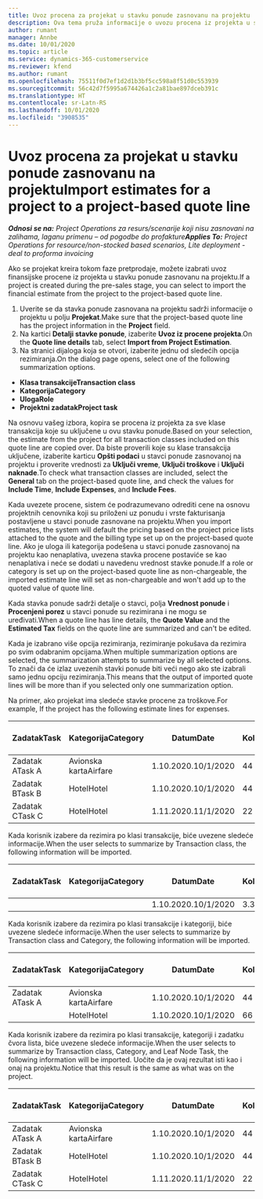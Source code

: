 ```yaml
---
title: Uvoz procena za projekat u stavku ponude zasnovanu na projektu
description: Ova tema pruža informacije o uvozu procena iz projekta u stavku ponude.
author: rumant
manager: Annbe
ms.date: 10/01/2020
ms.topic: article
ms.service: dynamics-365-customerservice
ms.reviewer: kfend
ms.author: rumant
ms.openlocfilehash: 75511f0d7ef1d2d1b3bf5cc598a8f51d0c553939
ms.sourcegitcommit: 56c42d7f5995a674426a1c2a81bae897dceb391c
ms.translationtype: HT
ms.contentlocale: sr-Latn-RS
ms.lasthandoff: 10/01/2020
ms.locfileid: "3908535"
---
```

# <a name="import-estimates-for-a-project-to-a-project-based-quote-line"></a><span data-ttu-id="693dd-103">Uvoz procena za projekat u stavku ponude zasnovanu na projektu</span><span class="sxs-lookup"><span data-stu-id="693dd-103">Import estimates for a project to a project-based quote line</span></span>

<span data-ttu-id="693dd-104">_**Odnosi se na:** Project Operations za resurs/scenarije koji nisu zasnovani na zalihama, laganu primenu – od pogodbe do profakture_</span><span class="sxs-lookup"><span data-stu-id="693dd-104">_**Applies To:** Project Operations for resource/non-stocked based scenarios, Lite deployment - deal to proforma invoicing_</span></span>


<span data-ttu-id="693dd-105">Ako se projekat kreira tokom faze pretprodaje, možete izabrati uvoz finansijske procene iz projekta u stavku ponude zasnovanu na projektu.</span><span class="sxs-lookup"><span data-stu-id="693dd-105">If a project is created during the pre-sales stage, you can select to import the financial estimate from the project to the project-based quote line.</span></span>

1. <span data-ttu-id="693dd-106">Uverite se da stavka ponude zasnovana na projektu sadrži informacije o projektu u polju **Projekat**.</span><span class="sxs-lookup"><span data-stu-id="693dd-106">Make sure that the project-based quote line has the project information in the **Project** field.</span></span>
2. <span data-ttu-id="693dd-107">Na kartici **Detalji stavke ponude**, izaberite **Uvoz iz procene projekta**.</span><span class="sxs-lookup"><span data-stu-id="693dd-107">On the **Quote line details** tab, select **Import from Project Estimation**.</span></span>
3. <span data-ttu-id="693dd-108">Na stranici dijaloga koja se otvori, izaberite jednu od sledećih opcija rezimiranja.</span><span class="sxs-lookup"><span data-stu-id="693dd-108">On the dialog page opens, select one of the following summarization options.</span></span>

  - <span data-ttu-id="693dd-109">**Klasa transakcije**</span><span class="sxs-lookup"><span data-stu-id="693dd-109">**Transaction class**</span></span>
  - <span data-ttu-id="693dd-110">**Kategorija**</span><span class="sxs-lookup"><span data-stu-id="693dd-110">**Category**</span></span>
  - <span data-ttu-id="693dd-111">**Uloga**</span><span class="sxs-lookup"><span data-stu-id="693dd-111">**Role**</span></span> 
  - <span data-ttu-id="693dd-112">**Projektni zadatak**</span><span class="sxs-lookup"><span data-stu-id="693dd-112">**Project task**</span></span>

<span data-ttu-id="693dd-113">Na osnovu vašeg izbora, kopira se procena iz projekta za sve klase transakcija koje su uključene u ovu stavku ponude.</span><span class="sxs-lookup"><span data-stu-id="693dd-113">Based on your selection, the estimate from the project for all transaction classes included on this quote line are copied over.</span></span> <span data-ttu-id="693dd-114">Da biste proverili koje su klase transakcija uključene, izaberite karticu **Opšti podaci** u stavci ponude zasnovanoj na projektu i proverite vrednosti za **Uključi vreme**, **Uključi troškove** i **Uključi naknade**.</span><span class="sxs-lookup"><span data-stu-id="693dd-114">To check what transaction classes are included, select the **General** tab on the project-based quote line, and check the values for **Include Time**, **Include Expenses**, and **Include Fees**.</span></span>

<span data-ttu-id="693dd-115">Kada uvezete procene, sistem će podrazumevano odrediti cene na osnovu projektnih cenovnika koji su priloženi uz ponudu i vrste fakturisanja postavljene u stavci ponude zasnovane na projektu.</span><span class="sxs-lookup"><span data-stu-id="693dd-115">When you import estimates, the system will default the pricing based on the project price lists attached to the quote and the billing type set up on the project-based quote line.</span></span> <span data-ttu-id="693dd-116">Ako je uloga ili kategorija podešena u stavci ponude zasnovanoj na projektu kao nenaplativa, uvezena stavka procene postaviće se kao nenaplativa i neće se dodati u navedenu vrednost stavke ponude.</span><span class="sxs-lookup"><span data-stu-id="693dd-116">If a role or category is set up on the project-based quote line as non-chargeable, the imported estimate line will set as non-chargeable and won't add up to the quoted value of quote line.</span></span>

<span data-ttu-id="693dd-117">Kada stavka ponude sadrži detalje o stavci, polja **Vrednost ponude** i **Procenjeni porez** u stavci ponude su rezimirana i ne mogu se uređivati.</span><span class="sxs-lookup"><span data-stu-id="693dd-117">When a quote line has line details, the **Quote Value** and the **Estimated Tax** fields on the quote line are summarized and can't be edited.</span></span>

<span data-ttu-id="693dd-118">Kada je izabrano više opcija rezimiranja, rezimiranje pokušava da rezimira po svim odabranim opcijama.</span><span class="sxs-lookup"><span data-stu-id="693dd-118">When multiple summarization options are selected, the summarization attempts to summarize by all selected options.</span></span> <span data-ttu-id="693dd-119">To znači da će izlaz uvezenih stavki ponude biti veći nego ako ste izabrali samo jednu opciju rezimiranja.</span><span class="sxs-lookup"><span data-stu-id="693dd-119">This means that the output of imported quote lines will be more than if you selected only one summarization option.</span></span>

<span data-ttu-id="693dd-120">Na primer, ako projekat ima sledeće stavke procene za troškove.</span><span class="sxs-lookup"><span data-stu-id="693dd-120">For example, If the project has the following estimate lines for expenses.</span></span>

| <span data-ttu-id="693dd-121">Zadatak</span><span class="sxs-lookup"><span data-stu-id="693dd-121">Task</span></span> | <span data-ttu-id="693dd-122">Kategorija</span><span class="sxs-lookup"><span data-stu-id="693dd-122">Category</span></span> | <span data-ttu-id="693dd-123">Datum</span><span class="sxs-lookup"><span data-stu-id="693dd-123">Date</span></span> | <span data-ttu-id="693dd-124">Količina</span><span class="sxs-lookup"><span data-stu-id="693dd-124">Quantity</span></span> | <span data-ttu-id="693dd-125">Cena po jedinici</span><span class="sxs-lookup"><span data-stu-id="693dd-125">Unit price</span></span> | <span data-ttu-id="693dd-126">Iznos</span><span class="sxs-lookup"><span data-stu-id="693dd-126">Amount</span></span> |
| --- | --- | --- | --- | --- | --- |
| <span data-ttu-id="693dd-127">Zadatak A</span><span class="sxs-lookup"><span data-stu-id="693dd-127">Task A</span></span> | <span data-ttu-id="693dd-128">Avionska karta</span><span class="sxs-lookup"><span data-stu-id="693dd-128">Airfare</span></span> | <span data-ttu-id="693dd-129">1.10.2020.</span><span class="sxs-lookup"><span data-stu-id="693dd-129">10/1/2020</span></span> | <span data-ttu-id="693dd-130">4</span><span class="sxs-lookup"><span data-stu-id="693dd-130">4</span></span> | <span data-ttu-id="693dd-131">400</span><span class="sxs-lookup"><span data-stu-id="693dd-131">400</span></span> | <span data-ttu-id="693dd-132">1600</span><span class="sxs-lookup"><span data-stu-id="693dd-132">1600</span></span> |
| <span data-ttu-id="693dd-133">Zadatak B</span><span class="sxs-lookup"><span data-stu-id="693dd-133">Task B</span></span> | <span data-ttu-id="693dd-134">Hotel</span><span class="sxs-lookup"><span data-stu-id="693dd-134">Hotel</span></span> | <span data-ttu-id="693dd-135">1.10.2020.</span><span class="sxs-lookup"><span data-stu-id="693dd-135">10/1/2020</span></span> | <span data-ttu-id="693dd-136">4</span><span class="sxs-lookup"><span data-stu-id="693dd-136">4</span></span> | <span data-ttu-id="693dd-137">200</span><span class="sxs-lookup"><span data-stu-id="693dd-137">200</span></span> | <span data-ttu-id="693dd-138">800</span><span class="sxs-lookup"><span data-stu-id="693dd-138">800</span></span> |
| <span data-ttu-id="693dd-139">Zadatak C</span><span class="sxs-lookup"><span data-stu-id="693dd-139">Task C</span></span> | <span data-ttu-id="693dd-140">Hotel</span><span class="sxs-lookup"><span data-stu-id="693dd-140">Hotel</span></span> | <span data-ttu-id="693dd-141">1.11.2020.</span><span class="sxs-lookup"><span data-stu-id="693dd-141">11/1/2020</span></span> | <span data-ttu-id="693dd-142">2</span><span class="sxs-lookup"><span data-stu-id="693dd-142">2</span></span> | <span data-ttu-id="693dd-143">200</span><span class="sxs-lookup"><span data-stu-id="693dd-143">200</span></span> | <span data-ttu-id="693dd-144">400</span><span class="sxs-lookup"><span data-stu-id="693dd-144">400</span></span> |

<span data-ttu-id="693dd-145">Kada korisnik izabere da rezimira po klasi transakcije, biće uvezene sledeće informacije.</span><span class="sxs-lookup"><span data-stu-id="693dd-145">When the user selects to summarize by Transaction class, the following information will be imported.</span></span>

| <span data-ttu-id="693dd-146">Zadatak</span><span class="sxs-lookup"><span data-stu-id="693dd-146">Task</span></span> | <span data-ttu-id="693dd-147">Kategorija</span><span class="sxs-lookup"><span data-stu-id="693dd-147">Category</span></span> | <span data-ttu-id="693dd-148">Datum</span><span class="sxs-lookup"><span data-stu-id="693dd-148">Date</span></span> | <span data-ttu-id="693dd-149">Količina</span><span class="sxs-lookup"><span data-stu-id="693dd-149">Quantity</span></span> | <span data-ttu-id="693dd-150">Cena po jedinici</span><span class="sxs-lookup"><span data-stu-id="693dd-150">Unit price</span></span> | <span data-ttu-id="693dd-151">Iznos</span><span class="sxs-lookup"><span data-stu-id="693dd-151">Amount</span></span> |
| --- | --- | --- | --- | --- | --- |
| | | <span data-ttu-id="693dd-152">1.10.2020.</span><span class="sxs-lookup"><span data-stu-id="693dd-152">10/1/2020</span></span> | <span data-ttu-id="693dd-153">3.34</span><span class="sxs-lookup"><span data-stu-id="693dd-153">3.34</span></span> | <span data-ttu-id="693dd-154">840</span><span class="sxs-lookup"><span data-stu-id="693dd-154">840</span></span> | <span data-ttu-id="693dd-155">2800</span><span class="sxs-lookup"><span data-stu-id="693dd-155">2800</span></span> |

<span data-ttu-id="693dd-156">Kada korisnik izabere da rezimira po klasi transakcije i kategoriji, biće uvezene sledeće informacije.</span><span class="sxs-lookup"><span data-stu-id="693dd-156">When the user selects to summarize by Transaction class and Category, the following information will be imported.</span></span>

| <span data-ttu-id="693dd-157">Zadatak</span><span class="sxs-lookup"><span data-stu-id="693dd-157">Task</span></span> | <span data-ttu-id="693dd-158">Kategorija</span><span class="sxs-lookup"><span data-stu-id="693dd-158">Category</span></span> | <span data-ttu-id="693dd-159">Datum</span><span class="sxs-lookup"><span data-stu-id="693dd-159">Date</span></span> | <span data-ttu-id="693dd-160">Količina</span><span class="sxs-lookup"><span data-stu-id="693dd-160">Quantity</span></span> | <span data-ttu-id="693dd-161">Cena po jedinici</span><span class="sxs-lookup"><span data-stu-id="693dd-161">Unit price</span></span> | <span data-ttu-id="693dd-162">Iznos</span><span class="sxs-lookup"><span data-stu-id="693dd-162">Amount</span></span> |
| --- | --- | --- | --- | --- | --- |
| <span data-ttu-id="693dd-163">Zadatak A</span><span class="sxs-lookup"><span data-stu-id="693dd-163">Task A</span></span> | <span data-ttu-id="693dd-164">Avionska karta</span><span class="sxs-lookup"><span data-stu-id="693dd-164">Airfare</span></span> | <span data-ttu-id="693dd-165">1.10.2020.</span><span class="sxs-lookup"><span data-stu-id="693dd-165">10/1/2020</span></span> | <span data-ttu-id="693dd-166">4</span><span class="sxs-lookup"><span data-stu-id="693dd-166">4</span></span> | <span data-ttu-id="693dd-167">400</span><span class="sxs-lookup"><span data-stu-id="693dd-167">400</span></span> | <span data-ttu-id="693dd-168">1600</span><span class="sxs-lookup"><span data-stu-id="693dd-168">1600</span></span> |
| | <span data-ttu-id="693dd-169">Hotel</span><span class="sxs-lookup"><span data-stu-id="693dd-169">Hotel</span></span> | <span data-ttu-id="693dd-170">1.10.2020.</span><span class="sxs-lookup"><span data-stu-id="693dd-170">10/1/2020</span></span> | <span data-ttu-id="693dd-171">6</span><span class="sxs-lookup"><span data-stu-id="693dd-171">6</span></span> | <span data-ttu-id="693dd-172">200</span><span class="sxs-lookup"><span data-stu-id="693dd-172">200</span></span> | <span data-ttu-id="693dd-173">1200</span><span class="sxs-lookup"><span data-stu-id="693dd-173">1200</span></span> |

<span data-ttu-id="693dd-174">Kada korisnik izabere da rezimira po klasi transakcije, kategoriji i zadatku čvora lista, biće uvezene sledeće informacije.</span><span class="sxs-lookup"><span data-stu-id="693dd-174">When the user selects to summarize by Transaction class, Category, and Leaf Node Task, the following information will be imported.</span></span> <span data-ttu-id="693dd-175">Uočite da je ovaj rezultat isti kao i onaj na projektu.</span><span class="sxs-lookup"><span data-stu-id="693dd-175">Notice that this result is the same as what was on the project.</span></span>

| <span data-ttu-id="693dd-176">Zadatak</span><span class="sxs-lookup"><span data-stu-id="693dd-176">Task</span></span> | <span data-ttu-id="693dd-177">Kategorija</span><span class="sxs-lookup"><span data-stu-id="693dd-177">Category</span></span> | <span data-ttu-id="693dd-178">Datum</span><span class="sxs-lookup"><span data-stu-id="693dd-178">Date</span></span> | <span data-ttu-id="693dd-179">Količina</span><span class="sxs-lookup"><span data-stu-id="693dd-179">Quantity</span></span> | <span data-ttu-id="693dd-180">Cena po jedinici</span><span class="sxs-lookup"><span data-stu-id="693dd-180">Unit price</span></span> | <span data-ttu-id="693dd-181">Iznos</span><span class="sxs-lookup"><span data-stu-id="693dd-181">Amount</span></span> |
| --- | --- | --- | --- | --- | --- |
| <span data-ttu-id="693dd-182">Zadatak A</span><span class="sxs-lookup"><span data-stu-id="693dd-182">Task A</span></span> | <span data-ttu-id="693dd-183">Avionska karta</span><span class="sxs-lookup"><span data-stu-id="693dd-183">Airfare</span></span> | <span data-ttu-id="693dd-184">1.10.2020.</span><span class="sxs-lookup"><span data-stu-id="693dd-184">10/1/2020</span></span> | <span data-ttu-id="693dd-185">4</span><span class="sxs-lookup"><span data-stu-id="693dd-185">4</span></span> | <span data-ttu-id="693dd-186">400</span><span class="sxs-lookup"><span data-stu-id="693dd-186">400</span></span> | <span data-ttu-id="693dd-187">1600</span><span class="sxs-lookup"><span data-stu-id="693dd-187">1600</span></span> |
| <span data-ttu-id="693dd-188">Zadatak B</span><span class="sxs-lookup"><span data-stu-id="693dd-188">Task B</span></span> | <span data-ttu-id="693dd-189">Hotel</span><span class="sxs-lookup"><span data-stu-id="693dd-189">Hotel</span></span> | <span data-ttu-id="693dd-190">1.10.2020.</span><span class="sxs-lookup"><span data-stu-id="693dd-190">10/1/2020</span></span> | <span data-ttu-id="693dd-191">4</span><span class="sxs-lookup"><span data-stu-id="693dd-191">4</span></span> | <span data-ttu-id="693dd-192">200</span><span class="sxs-lookup"><span data-stu-id="693dd-192">200</span></span> | <span data-ttu-id="693dd-193">800</span><span class="sxs-lookup"><span data-stu-id="693dd-193">800</span></span> |
| <span data-ttu-id="693dd-194">Zadatak C</span><span class="sxs-lookup"><span data-stu-id="693dd-194">Task C</span></span> | <span data-ttu-id="693dd-195">Hotel</span><span class="sxs-lookup"><span data-stu-id="693dd-195">Hotel</span></span> | <span data-ttu-id="693dd-196">1.11.2020.</span><span class="sxs-lookup"><span data-stu-id="693dd-196">11/1/2020</span></span> | <span data-ttu-id="693dd-197">2</span><span class="sxs-lookup"><span data-stu-id="693dd-197">2</span></span> | <span data-ttu-id="693dd-198">200</span><span class="sxs-lookup"><span data-stu-id="693dd-198">200</span></span> | <span data-ttu-id="693dd-199">400</span><span class="sxs-lookup"><span data-stu-id="693dd-199">400</span></span> |